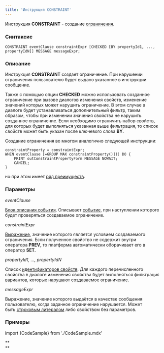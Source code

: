 ```yaml
---
title: 'Инструкция CONSTRAINT'
---
```


Инструкция **CONSTRAINT** - создание [ограничения](Ограничения.md).

### Синтаксис

    CONSTRAINT eventClause constraintExpr [CHECKED [BY propertyId1, ..., propertyIdN]] MESSAGE messageExpr;

### Описание

Инструкция **CONSTRAINT** создает ограничение. При нарушении ограничения пользователю будет выдано указанное в инструкции сообщение.

Также с помощью опции **CHECKED** можно использовать созданное ограничение при вызове диалогов изменения свойств, изменение значений которых может нарушить ограничение. В этом случае в диалоге будет устанавливаться дополнительный фильтр, таким образом, чтобы при изменении значения свойства не нарушить созданное ограничение. Если необходимо ограничить набор свойств, для которых будет выполняться указанная выше фильтрация, то список свойств может быть указан после ключевого слова **BY**.

Создание ограничения во многом аналогично следующей инструкции:

    constraintProperty = constraintExpr;
    WHEN eventClause [=GROUP MAX constraintProperty()]() DO {
        PRINT outConstraintPropertyForm MESSAGE NOWAIT;
        CANCEL;
    }

но при этом имеет [ряд преимуществ](Ограничения.md).

### Параметры

*eventClause*

[Блок описания события](Блок_описания_события.md). Описывает [событие](События.md), при наступлении которого будет проверяться создаваемое ограничение.

*constraintExpr*

[Выражение](Выражения.md), значение которого является условием создаваемого ограничения. Если полученное свойство не содержит внутри оператора **PREV**, то платформа автоматически оборачивает его в оператор **SET.**

*propertyId1, ..., propertyIdN*

Список [идентификаторов свойств](Идентификаторы.md#propertyid-broken). Для каждого перечисленного свойства в диалоге изменения свойства будет выполняться фильтрация вариантов, которые нарушают создаваемое ограничение.

*messageExpr*

Выражение, значение которого выдаётся в качестве сообщения пользователю, когда заданное ограничение нарушается. Может быть [строковым литералом](Идентификаторы.md#strliteral-broken) либо свойством без параметров.

### Примеры


import {CodeSample} from './CodeSample.mdx'

<CodeSample url="https://ru-documentation.lsfusion.org/sample?file=InstructionSample&block=constraint"/>

**  
**
